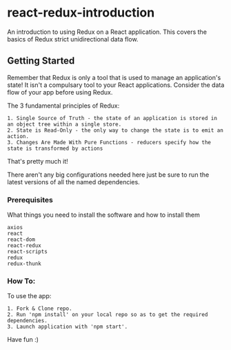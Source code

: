# react-redux-introduction

An introduction to using Redux on a React application.
This covers the basics of Redux strict unidirectional data flow.

## Getting Started

Remember that Redux is only a tool that is used to manage an application's state!
It isn't a compulsary tool to your React applications.
Consider the data flow of your app before using Redux.

The 3 fundamental principles of Redux:

```
1. Single Source of Truth - the state of an application is stored in an object tree within a single store.
2. State is Read-Only - the only way to change the state is to emit an action.
3. Changes Are Made With Pure Functions - reducers specify how the state is transformed by actions
```

That's pretty much it!

There aren't any big configurations needed here just be sure to run the latest versions of all the named dependencies.

### Prerequisites

What things you need to install the software and how to install them

```
axios
react
react-dom
react-redux
react-scripts
redux
redux-thunk
```

### How To:

To use the app:

```
1. Fork & Clone repo.
2. Run 'npm install' on your local repo so as to get the required dependencies.
3. Launch application with 'npm start'.

```

Have fun :)
